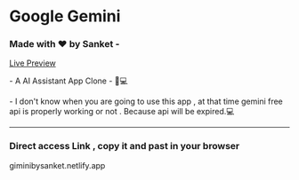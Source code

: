 <h1> Google Gemini </h1>

  <h3> Made with ❤️ by Sanket - </h3>
    <a href="giminibysanket.netlify.app" target="_blank">Live Preview</a> 
    <p>- A AI Assistant App Clone - 🤖💻</p>
    <p>-  I don't know when you are going to use this app , at that time gemini free api is properly working or not . Because api will be expired.💻</p>
    <hr>
    <h3> Direct access Link , copy it and past in your browser </h3>
    <p> giminibysanket.netlify.app </p>

  

    


